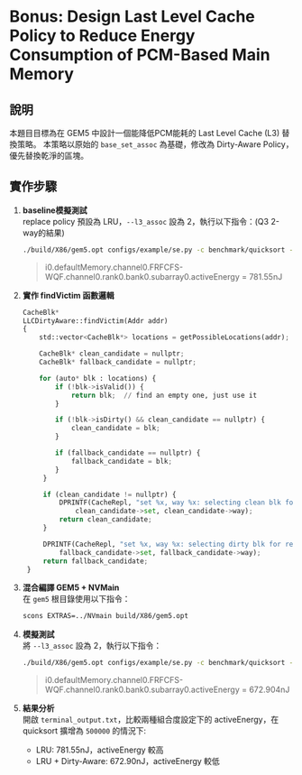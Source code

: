 # Bonus: Design Last Level Cache Policy to Reduce Energy Consumption of PCM-Based Main Memory

## 說明

本題目目標為在 GEM5 中設計一個能降低PCM能耗的 Last Level Cache (L3) 替換策略。
本策略以原始的 `base_set_assoc` 為基礎，修改為 Dirty-Aware Policy，優先替換乾淨的區塊。

## 實作步驟

1. **baseline模擬測試**      
   replace policy 預設為 LRU，`--l3_assoc` 設為 2，執行以下指令：(Q3 2-way的結果)
   ```bash
   ./build/X86/gem5.opt configs/example/se.py -c benchmark/quicksort --cpu-type=TimingSimpleCPU --caches --l2cache --l3cache --l3_assoc=2 --l1i_size=32kB --l1d_size=32kB --l2_size=128kB --l3_size=1MB --mem-type=NVMainMemory --nvmain-config=../NVmain/Config/PCM_ISSCC_2012_4GB.config > terminal_output.txt
   ```

   > i0.defaultMemory.channel0.FRFCFS-WQF.channel0.rank0.bank0.subarray0.activeEnergy = 781.55nJ


2. **實作 findVictim 函數邏輯**  
   ```python
   CacheBlk*
   LLCDirtyAware::findVictim(Addr addr)
   {
       std::vector<CacheBlk*> locations = getPossibleLocations(addr);

       CacheBlk* clean_candidate = nullptr;
       CacheBlk* fallback_candidate = nullptr;

       for (auto* blk : locations) {
           if (!blk->isValid()) {
               return blk;  // find an empty one, just use it
           }

           if (!blk->isDirty() && clean_candidate == nullptr) {
               clean_candidate = blk;
           }

           if (fallback_candidate == nullptr) {
               fallback_candidate = blk;
           }
        }

        if (clean_candidate != nullptr) {
            DPRINTF(CacheRepl, "set %x, way %x: selecting clean blk for replacement\n",
                clean_candidate->set, clean_candidate->way);
            return clean_candidate;
        }

        DPRINTF(CacheRepl, "set %x, way %x: selecting dirty blk for replacement\n",
            fallback_candidate->set, fallback_candidate->way);
        return fallback_candidate;
    }
    ```

3. **混合編譯 GEM5 + NVMain**  
   在 `gem5` 根目錄使用以下指令：
   ```bash
   scons EXTRAS=../NVmain build/X86/gem5.opt

4. **模擬測試**  
   將 `--l3_assoc` 設為 2，執行以下指令：
   ```bash
   ./build/X86/gem5.opt configs/example/se.py -c benchmark/quicksort --cpu-type=TimingSimpleCPU --caches --l2cache --l3cache --l3_assoc=2 --l1i_size=32kB --l1d_size=32kB --l2_size=128kB --l3_size=1MB --mem-type=NVMainMemory --nvmain-config=../NVmain/Config/PCM_ISSCC_2012_4GB.config > terminal_output.txt
   ```
 
   > i0.defaultMemory.channel0.FRFCFS-WQF.channel0.rank0.bank0.subarray0.activeEnergy = 672.904nJ

5. **結果分析**  
   開啟 `terminal_output.txt`，比較兩種組合度設定下的 activeEnergy，在 quicksort 擴增為 `500000` 的情況下:
    - LRU: 781.55nJ，activeEnergy 較高
    - LRU + Dirty-Aware: 672.90nJ，activeEnergy 較低





